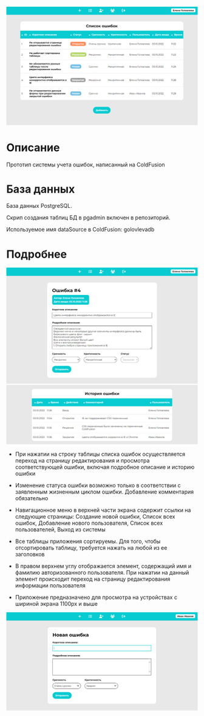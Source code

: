 ![экран списка ошибок](https://github.com/g-elena-web/bugtracker/blob/master/screenshots/index.jpg)

# Описание

Прототип системы учета ошибок, написанный на ColdFusion

# База данных

База данных PostgreSQL.

Скрип создания таблиц БД в pgadmin включен в репозиторий.

Используемое имя dataSource в ColdFusion: golovlevadb

# Подробнее

![редактирование существующей ошибки](https://github.com/g-elena-web/bugtracker/blob/master/screenshots/issueedit.jpg)
![история ошибки](https://github.com/g-elena-web/bugtracker/blob/master/screenshots/issuehistory.jpg)

- При нажатии на строку таблицы списка ошибок осуществляется переход на страницу редактирования и просмотра соответствующей ошибки, включая подробное описание и историю ошибки

- Изменение статуса ошибки возможно только в соответствии с заявленным жизненным циклом ошибки. Добавление комментария обязательно

- Навигационное меню в верхней части экрана содержит ссылки на следующие страницы: Создание новой ошибки, Список всех ошибок, Добавление нового пользователя, Список всех пользователей, Выход из системы

- Все таблицы приложения сортируемы. Для того, чтобы отсортировать таблицу, требуется нажать на любой из ее заголовков

- В правом верхнем углу отображается элемент, содержащий имя и фамилию авторизованного пользователя. При нажатии на данный элемент происходит переход на страницу редактирования информации пользователя

- Приложение предназначено для просмотра на устройствах с шириной экрана 1100px и выше

![добавление новой ошибки](https://github.com/g-elena-web/bugtracker/blob/master/screenshots/addissue.jpg)

